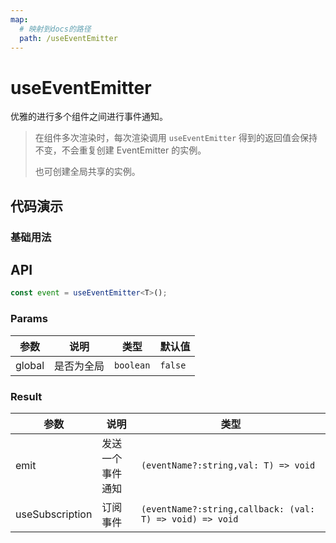 ```yaml
---
map:
  # 映射到docs的路径
  path: /useEventEmitter
---
```


# useEventEmitter

优雅的进行多个组件之间进行事件通知。

> 在组件多次渲染时，每次渲染调用 `useEventEmitter` 得到的返回值会保持不变，不会重复创建 EventEmitter 的实例。
>
> 也可创建全局共享的实例。

## 代码演示

### 基础用法

<demo src="./demo/demo.vue"
  language="vue"
  title="基本用法"
  desc="">
</demo>

## API

```typescript
const event = useEventEmitter<T>();

```

### Params

| 参数            | 说明             | 类型                                   |默认值                                 |
| --------------- | ---------------- | -------------------------------------- |-------------------------------------- |
| global            | 是否为全局 | `boolean`                     | `false` |

### Result

| 参数            | 说明             | 类型                                   |
| --------------- | ---------------- | -------------------------------------- |
| emit            | 发送一个事件通知 | `(eventName?:string,val: T) => void`                     |
| useSubscription | 订阅事件         | `(eventName?:string,callback: (val: T) => void) => void` |
